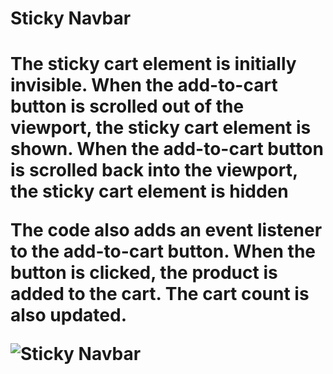 <h1>Sticky Navbar<h1>
  
The sticky cart element is initially invisible. When the add-to-cart button is scrolled out of the viewport, the sticky cart element is shown. When the add-to-cart button is scrolled back into the viewport, the sticky cart element is hidden

The code also adds an event listener to the add-to-cart button. When the button is clicked, the product is added to the cart. The cart count is also updated.

![Sticky Navbar](https://drive.google.com/file/d/18uuFx7_QThiL4m6wGnrpmusJtggBMNTr/view?usp=sharing)

